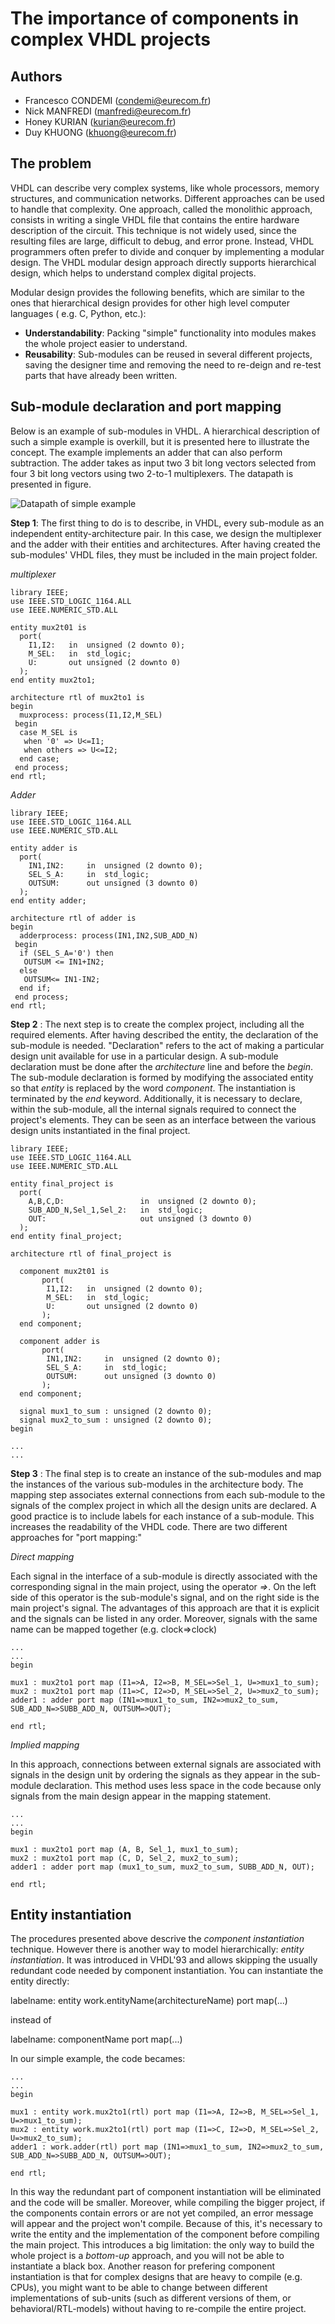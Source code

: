 # The importance of components in complex VHDL projects

## Authors

* Francesco CONDEMI (<condemi@eurecom.fr>)
* Nick MANFREDI (<manfredi@eurecom.fr>)
* Honey KURIAN (<kurian@eurecom.fr>)
* Duy KHUONG (<khuong@eurecom.fr>)

## The problem 

VHDL can describe very complex systems, like whole processors, memory structures, and communication networks.
Different approaches can be used to handle that complexity. One approach, called the monolithic approach, consists in writing a single VHDL file that contains the entire hardware description of the circuit. This technique is not widely used, since the resulting files are large, difficult to debug, and error prone. Instead, VHDL programmers often prefer to divide and conquer by implementing a modular design. The VHDL modular design approach directly supports hierarchical design, which helps to understand complex digital  projects. 

Modular design provides the following benefits, which are similar to the ones that hierarchical design provides for other high level computer languages ( e.g. C, Python, etc.): 

* **Understandability**:  Packing "simple" functionality into modules makes the whole project easier to understand.
* **Reusability**: Sub-modules can be reused in several different projects, saving the designer time and removing the need to re-deign and re-test parts that have already been written.


## Sub-module declaration and port mapping 
Below is an example of sub-modules in VHDL. A hierarchical description of such a simple example is overkill, but it is presented here to illustrate the concept. The example implements an adder that can also perform subtraction. The adder takes as input two 3 bit long vectors selected from four 3 bit long vectors using two 2-to-1 multiplexers. The datapath is presented in figure.

![Datapath of simple example](images/example_for_components.png)

**Step 1**: The first thing to do is to describe, in VHDL, every sub-module as an independent entity-architecture pair. In this case, we design the multiplexer and the adder with their entities and architectures. After having created the sub-modules' VHDL files, they must be included in the main project folder.

_multiplexer_

    library IEEE;
    use IEEE.STD_LOGIC_1164.ALL
    use IEEE.NUMERIC_STD.ALL

    entity mux2t01 is
      port(
        I1,I2:   in  unsigned (2 downto 0);
        M_SEL:   in  std_logic;
        U:       out unsigned (2 downto 0)
      );
    end entity mux2to1;

    architecture rtl of mux2to1 is
    begin
      muxprocess: process(I1,I2,M_SEL)
     begin 
      case M_SEL is
       when '0' => U<=I1;
       when others => U<=I2;
      end case;
     end process;
    end rtl;

_Adder_

    library IEEE;
    use IEEE.STD_LOGIC_1164.ALL
    use IEEE.NUMERIC_STD.ALL

    entity adder is
      port(
        IN1,IN2:     in  unsigned (2 downto 0);
        SEL_S_A:     in  std_logic;
        OUTSUM:      out unsigned (3 downto 0)
      );
    end entity adder;

    architecture rtl of adder is
    begin
      adderprocess: process(IN1,IN2,SUB_ADD_N)
     begin
      if (SEL_S_A='0') then
       OUTSUM <= IN1+IN2;
      else 
       OUTSUM<= IN1-IN2;
      end if;
     end process;
    end rtl;

**Step 2** : The next step is to create the complex project, including all the required elements. After having described the entity, the declaration of the sub-module is needed. "Declaration" refers to the act of making a particular design unit available for use in a particular design. 
A sub-module declaration must be done after the _architecture_ line and before the _begin_. The sub-module declaration is formed by modifying the associated entity so that _entity_ is replaced by the word _component_. The instantiation is terminated by the _end_ keyword. 
Additionally, it is necessary to declare, within the sub-module, all the internal signals required to connect the project's elements. They can be seen as an interface between the various design units instantiated in the final project.

    library IEEE;
    use IEEE.STD_LOGIC_1164.ALL
    use IEEE.NUMERIC_STD.ALL

    entity final_project is
      port(
        A,B,C,D:                 in  unsigned (2 downto 0);
        SUB_ADD_N,Sel_1,Sel_2:   in  std_logic;
        OUT:                     out unsigned (3 downto 0)
      );
    end entity final_project;

    architecture rtl of final_project is

      component mux2t01 is
           port(
            I1,I2:   in  unsigned (2 downto 0);
            M_SEL:   in  std_logic;
            U:       out unsigned (2 downto 0)
           );
      end component;

      component adder is
           port(
            IN1,IN2:     in  unsigned (2 downto 0);
            SEL_S_A:     in  std_logic;
            OUTSUM:      out unsigned (3 downto 0)
           );
      end component;
    
      signal mux1_to_sum : unsigned (2 downto 0);
      signal mux2_to_sum : unsigned (2 downto 0);
    begin
    
    ...
    ...

**Step 3** : The final step is to create an instance of the sub-modules and map the instances of the various sub-modules in the architecture body. The mapping step associates external connections from each sub-module to the signals of the complex project in which all the design units are declared. A good practice is to include labels for each instance of a sub-module. This increases the readability of the VHDL code.
There are two different approaches for "port mapping:"

_Direct mapping_

Each signal in the interface of a sub-module is directly associated with the corresponding signal in the main project, using the operator _=>_. On the left side of this operator is the sub-module's signal, and on the right side is the main project's signal.
The advantages of this approach are that it is explicit and the signals can be listed in any order. Moreover, signals with the same name can be mapped together (e.g. clock=>clock)
 
    ...
    ...
    begin 
    
    mux1 : mux2to1 port map (I1=>A, I2=>B, M_SEL=>Sel_1, U=>mux1_to_sum);
    mux2 : mux2to1 port map (I1=>C, I2=>D, M_SEL=>Sel_2, U=>mux2_to_sum);
    adder1 : adder port map (IN1=>mux1_to_sum, IN2=>mux2_to_sum, SUB_ADD_N=>SUBB_ADD_N, OUTSUM=>OUT);

    end rtl;

_Implied mapping_

In this approach, connections between external signals are associated with signals in the design unit by ordering the signals as they appear in the sub-module declaration. This method uses less space in the code because only signals from the main design appear in the mapping statement.
 
    ...
    ...
    begin

    mux1 : mux2to1 port map (A, B, Sel_1, mux1_to_sum);
    mux2 : mux2to1 port map (C, D, Sel_2, mux2_to_sum);
    adder1 : adder port map (mux1_to_sum, mux2_to_sum, SUBB_ADD_N, OUT);

    end rtl;

## Entity instantiation ##
The procedures presented above descrive the _component instantiation_ technique. However there is another way to model hierarchically: _entity instantiation_. It was introduced in VHDL'93 and allows skipping the usually redundant code needed by component instantiation. You can instantiate the entity directly:

labelname: entity work.entityName(architectureName) port map(...)

instead of 

labelname: componentName port map(...)

In our simple example, the code becames:

    ...
    ...
    begin 
    
    mux1 : entity work.mux2to1(rtl) port map (I1=>A, I2=>B, M_SEL=>Sel_1, U=>mux1_to_sum);
    mux2 : entity work.mux2to1(rtl) port map (I1=>C, I2=>D, M_SEL=>Sel_2, U=>mux2_to_sum);
    adder1 : work.adder(rtl) port map (IN1=>mux1_to_sum, IN2=>mux2_to_sum, SUB_ADD_N=>SUBB_ADD_N, OUTSUM=>OUT);

    end rtl;

In this way the redundant part of component instantiation will be eliminated and the code will be smaller. Moreover, while compiling the bigger project, if the components contain errors or are not yet compiled, an error message will appear and the project won't compile. Because of this, it's necessary to write the entity and the implementation of the component before compiling the main project.
This introduces a big limitation: the only way to build the whole project is a _bottom-up_ approach, and you will not be able to instantiate a black box. Another reason for prefering component instantiation is that for complex designs that are heavy to compile (e.g. CPUs), you might want to be able to change between different implementations of sub-units (such as different versions of them, or behavioral/RTL-models) without having to re-compile the entire project. 

